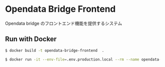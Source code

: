 # Opendata Bridge Frontend

Opendata bridge のフロントエンド機能を提供するシステム

## Run with Docker

```bash
$ docker build -t opendata-bridge-frontend  .

$ docker run -it --env-file=.env.production.local --rm --name opendata-bridge-frontend -p 3000:3000 opendata-bridge-frontend
```
